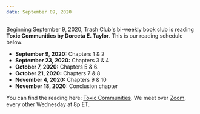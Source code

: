 ```yaml
---
date: September 09, 2020
---
```


Beginning September 9, 2020, Trash Club's bi-weekly book club is reading **Toxic Communities by Dorceta E. Taylor**. This is our reading schedule below.

+ **September 9, 2020:** Chapters 1 & 2
+ **September 23, 2020:** Chapters 3 & 4
+ **October 7, 2020:** Chapters 5 & 6.
+ **October 21, 2020:** Chapters 7 & 8
+ **November 4, 2020:** Chapters 9 & 10
+ **November 18, 2020:** Conclusion chapter


You can find the reading here: [Toxic Communities](https://www.are.na/block/3488677). We meet over [Zoom](https://us02web.zoom.us/j/81593181275?pwd=QWp0d3hsZUx3WTVHQ0lJN3grdW5Xdz09), every other Wednesday at 8p ET. 